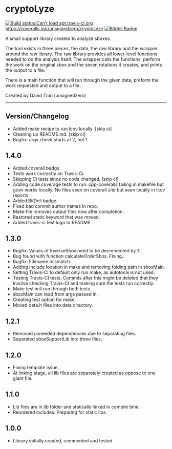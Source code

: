 # cryptoLyze
[![Build status:Can't load apt.travis-ci.org](https://api.travis-ci.org/unsignedzero/cryptoLyze.png?branch=master)](https://travis-ci.org/unsignedzero/cryptoLyze)
https://coveralls.io/r/unsignedzero/cryptoLyze
[![Bitdeli Badge](https://d2weczhvl823v0.cloudfront.net/unsignedzero/cryptolyze/trend.png)](https://bitdeli.com/free "Bitdeli Badge")

A small support library created to analyze sboxes.

The tool exists in three pieces, the data, the raw library and the wrapper
around the raw library. The raw library provides all lower-level functions
needed to do the analysis itself. The wrapper calls the functions,
perform the work on the original sbox and the seven rotations it creates, and
prints the output to a file.

There is a main function that will run through the given data, preform the work
requested and output to a file.

Created by David Tran (unsignedzero)

* * * *

## Version/Changelog #

* Added make recipe to run lcov locally. [skip ci]
* Cleaning up README.md. [skip ci]
* Bugfix: argv check starts at 2, not 1.

## 1.4.0 #
* Added coverall badge.
* Tests work correctly on Travis-Ci.
* Skipping Ci tests since no code changed. [skip ci]
* Adding code coverage tests to run.
  cpp-coveralls failing in makefile but gcov works locally.
  No files seen on coverall site but seen locally in lcov reports.
* Added BitDeli badge.
* Fixed bad commit author names in repo.
* Make file removes output files now after completion.
* Restored static keyword that was moved.
* Added travis-ci test logo to README.

## 1.3.0 #
* Bugfix: Values of InverseSbox need to be decremented by 1.
* Bug found with function calculateOrderSbox. Fixing...
* Bugfix: Filename mismatch.
* Adding include location in make and removing folding path in sboxMain.
* Setting Travis-CI to default only run make, as autotools is not used.
* Testing Travis-CI tests. Commits after this might be deleted that they involve
  checking Travis-CI and making sure the tests run correctly.
* Make test will run through both tests.
* sboxMain can read from args passed in.
* Creating test option for make.
* Moved data.h files into data directory.

## 1.2.1 #
* Removed unneeded dependencies due to separating files.
* Separated sboxSupportLib into three files.

## 1.2.0 #
* Fixing template issue.
* At linking stage, all lib files are separately created as oppose to one giant file.

## 1.1.0 #
* Lib files are in lib folder and statically linked in compile time.
* Reordered includes. Preparing for static libs.

## 1.0.0 #
* Library initially created, commented and tested.

